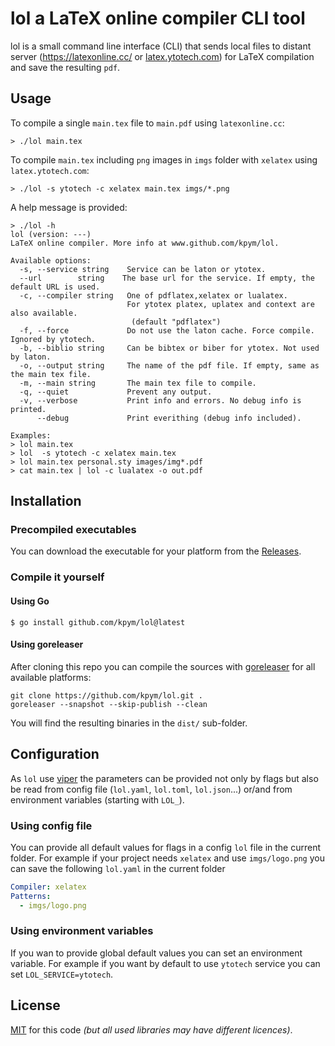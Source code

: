 # lol a LaTeX online compiler CLI tool

lol is a small command line interface (CLI) that sends local files to distant server (https://latexonline.cc/ or [latex.ytotech.com](https://github.com/YtoTech/latex-on-http)) for LaTeX compilation and save the resulting `pdf`.

## Usage

To compile a single `main.tex` file to `main.pdf` using `latexonline.cc`:
```
> ./lol main.tex
```

To compile `main.tex` including `png` images in `imgs` folder with `xelatex` using `latex.ytotech.com`:
```
> ./lol -s ytotech -c xelatex main.tex imgs/*.png
```

A help message is provided:
```
> ./lol -h
lol (version: ---)
LaTeX online compiler. More info at www.github.com/kpym/lol.

Available options:
  -s, --service string    Service can be laton or ytotex.
  --url        string    The base url for the service. If empty, the default URL is used.
  -c, --compiler string   One of pdflatex,xelatex or lualatex.
                          For ytotex platex, uplatex and context are also available.
                           (default "pdflatex")
  -f, --force             Do not use the laton cache. Force compile. Ignored by ytotech.
  -b, --biblio string     Can be bibtex or biber for ytotex. Not used by laton.
  -o, --output string     The name of the pdf file. If empty, same as the main tex file.
  -m, --main string       The main tex file to compile.
  -q, --quiet             Prevent any output.
  -v, --verbose           Print info and errors. No debug info is printed.
      --debug             Print everithing (debug info included).

Examples:
> lol main.tex
> lol  -s ytotech -c xelatex main.tex
> lol main.tex personal.sty images/img*.pdf
> cat main.tex | lol -c lualatex -o out.pdf
```

## Installation

### Precompiled executables

You can download the executable for your platform from the [Releases](https://github.com/kpym/lol/releases).

### Compile it yourself

#### Using Go

```
$ go install github.com/kpym/lol@latest
```

#### Using goreleaser

After cloning this repo you can compile the sources with [goreleaser](https://github.com/goreleaser/goreleaser/) for all available platforms:

```
git clone https://github.com/kpym/lol.git .
goreleaser --snapshot --skip-publish --clean
```

You will find the resulting binaries in the `dist/` sub-folder.

## Configuration

As `lol` use [viper](https://github.com/spf13/viper) the parameters can be provided not only by flags but also be read from config file (`lol.yaml`, `lol.toml`, `lol.json`...) or/and from environment variables (starting with `LOL_`).

### Using config file

You can provide all default values for flags in a config `lol` file in the current folder.
For example if your project needs `xelatex` and use `imgs/logo.png` you can save the following `lol.yaml` in the current folder
```yaml
Compiler: xelatex
Patterns:
  - imgs/logo.png
```

### Using environment variables

If you wan to provide global default values you can set an environment variable.
For example if you want by default to use `ytotech` service you can set `LOL_SERVICE=ytotech`.


## License

[MIT](LICENSE) for this code _(but all used libraries may have different licences)_.
